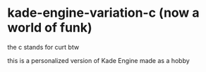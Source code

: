 # kade-engine-variation-c (now a world of funk)
the c stands for curt btw

this is a personalized version of Kade Engine made as a hobby
